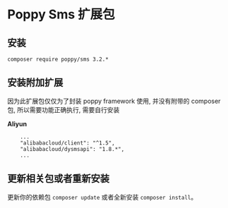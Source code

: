 # Poppy Sms 扩展包

## 安装

```
composer require poppy/sms 3.2.* 
```

## 安装附加扩展

因为此扩展包仅仅为了封装 poppy framework 使用, 并没有附带的 composer 包, 所以需要功能正确执行, 需要自行安装

**Aliyun**

```
    ...
    "alibabacloud/client": "^1.5",
    "alibabacloud/dysmsapi": "1.8.*",
    ...
```

## 更新相关包或者重新安装

更新你的依赖包 `composer update` 或者全新安装 `composer install`。